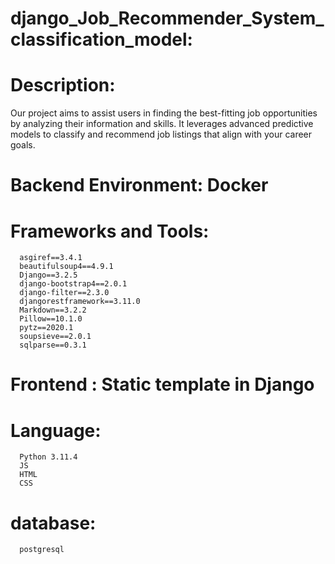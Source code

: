 # django_Job_Recommender_System_classification_model:

  # Description:
  Our project aims to assist users in finding the best-fitting job opportunities by analyzing their information and skills. It leverages advanced predictive models to classify and recommend job listings that align with your career goals.
  # Backend Environment: Docker
  # Frameworks and Tools:
      asgiref==3.4.1
      beautifulsoup4==4.9.1
      Django==3.2.5
      django-bootstrap4==2.0.1
      django-filter==2.3.0
      djangorestframework==3.11.0
      Markdown==3.2.2
      Pillow==10.1.0
      pytz==2020.1
      soupsieve==2.0.1
      sqlparse==0.3.1
  # Frontend : Static template in Django 
  
  # Language: 
      Python 3.11.4
      JS
      HTML
      CSS
  # database:
      postgresql
    


